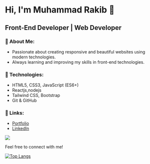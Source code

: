 # Hi, I'm Muhammad Rakib 👋

## Front-End Developer | Web Developer

### 🚀 About Me:
- Passionate about creating responsive and beautiful websites using modern technologies.
- Always learning and improving my skills in front-end technologies.

### 🔧 Technologies:
- HTML5, CSS3, JavaScript (ES6+)
- Reactjs,nodejs
- Tailwind CSS, Bootstrap
- Git & GitHub

### 🔗 Links:
- [Portfolio](https://your-portfolio-link.com)
- [LinkedIn](https://www.linkedin.com/in/muhammad-rakib2299)

![](https://komarev.com/ghpvc/?muhammadrakib2299=your-github-username)
 
  Feel free to connect with me!

[![Top Langs](https://github-readme-stats.vercel.app/api/top-langs/?username=muhammadrakib2299)](https://github.com/anuraghazra/github-readme-stats)
